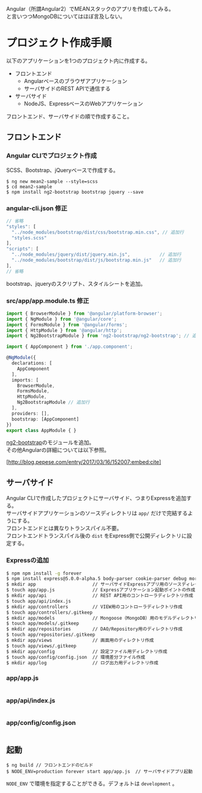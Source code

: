 Angular（所謂Angular2）でMEANスタックのアプリを作成してみる。  
と言いつつMongoDBについてはほぼ言及しない。

# プロジェクト作成手順

以下のアプリケーションを1つのプロジェクト内に作成する。

- フロントエンド
  - Angularベースのブラウザアプリケーション
  - サーバサイドのREST APIで通信する
- サーバサイド
  - NodeJS、ExpressベースのWebアプリケーション

フロントエンド、サーバサイドの順で作成すること。

## フロントエンド

### Angular CLIでプロジェクト作成

SCSS、Bootstrap、jQueryベースで作成する。

```
$ ng new mean2-sample --style=scss
$ cd mean2-sample
$ npm install ng2-bootstrap bootstrap jquery --save
```

### angular-cli.json 修正

```javascript
// 省略
"styles": [
  "../node_modules/bootstrap/dist/css/bootstrap.min.css", // 追加行
  "styles.scss"
],
"scripts": [
  "../node_modules/jquery/dist/jquery.min.js",           // 追加行
  "../node_modules/bootstrap/dist/js/bootstrap.min.js"   // 追加行
],
// 省略
```

bootstrap、jqueryのスクリプト、スタイルシートを追加。

### src/app/app.module.ts 修正

```typescript
import { BrowserModule } from '@angular/platform-browser';
import { NgModule } from '@angular/core';
import { FormsModule } from '@angular/forms';
import { HttpModule } from '@angular/http';
import { Ng2BootstrapModule } from 'ng2-bootstrap/ng2-bootstrap'; // 追加行

import { AppComponent } from './app.component';

@NgModule({
  declarations: [
    AppComponent
  ],
  imports: [
    BrowserModule,
    FormsModule,
    HttpModule,
    Ng2BootstrapModule // 追加行
  ],
  providers: [],
  bootstrap: [AppComponent]
})
export class AppModule { }
```

[ng2-bootstrap](https://valor-software.com/ng2-bootstrap/#/)のモジュールを追加。  
その他Angularの詳細については以下参照。

[http://blog.pepese.com/entry/2017/03/16/152007:embed:cite]


## サーバサイド

Angular CLIで作成したプロジェクトにサーバサイド、つまりExpressを追加する。  
サーバサイドアプリケーションのソースディレクトリは ```app/``` だけで完結するようにする。  
フロントエンドとは異なりトランスパイル不要。  
フロントエンドトランスパイル後の ```dist``` をExpress側で公開ディレクトリに設定する。

### Expressの追加

```sh
$ npm npm install -g forever
$ npm install express@5.0.0-alpha.5 body-parser cookie-parser debug morgan pug serve-favicon request fs --save
$ mkdir app                     // サーバサイドExpressアプリ用のソースディレクトリ作成
$ touch app/app.js              // Expressアプリケーション起動ポイントの作成
$ mkdir app/api                 // REST API用のコントローラディレクトリ作成
$ touch app/api/index.js
$ mkdir app/controllers         // VIEW用のコントローラディレクトリ作成
$ touch app/controllers/.gitkeep
$ mkdir app/models              // Mongoose（MongoDB）用のモデルディレクトリ作成
$ touch app/models/.gitkeep
$ mkdir app/repositories        // DAO/Repository用のディレクトリ作成
$ touch app/repositories/.gitkeep
$ mkdir app/views               // 画面用のディレクトリ作成
$ touch app/views/.gitkeep
$ mkdir app/config              // 設定ファイル用ディレクトリ作成
$ touch app/config/config.json  // 環境差分ファイル作成
$ mkdir app/log                 // ログ出力用ディレクトリ作成
```

### app/app.js

```
```

### app/api/index.js

```
```

### app/config/config.json

```
```


## 起動

```
$ ng build // フロントエンドのビルド
$ NODE_ENV=production forever start app/app.js  // サーバサイドアプリ起動
```

```NODE_ENV``` で環境を指定することができる。デフォルトは ```development``` 。
